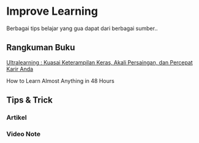 # Improve Learning
Berbagai tips belajar yang gua dapat dari berbagai sumber.. 

## Rangkuman Buku

[Ultralearning : Kuasai Keterampilan Keras, Akali Persaingan, dan Percepat Karir Anda](https://github.com/iansyahr/ImproveLearning/blob/main/Rangkuman%20Buku/UltraLearning.md)

How to Learn Almost Anything in 48 Hours

## Tips & Trick

### Artikel
### Video Note

